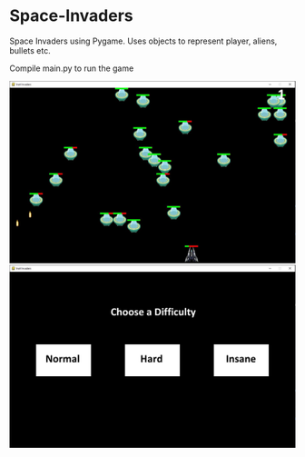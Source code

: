 # Space-Invaders
Space Invaders using Pygame. Uses objects to represent player, aliens, bullets etc.

Compile main.py to run the game

![Space Invaders](https://github.com/chenalan02/Space-Invaders/blob/master/Space%20Invaders.JPG)
![DIfficulty](https://github.com/chenalan02/Space-Invaders/blob/master/Space%20Invaders%20Difficulty%20Selector.JPG)
